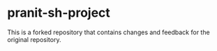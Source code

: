 # pranit-sh-project

This is a forked repository that contains changes and feedback for the original repository.
